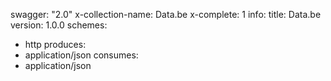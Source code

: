 swagger: "2.0"
x-collection-name: Data.be
x-complete: 1
info:
  title: Data.be
  version: 1.0.0
schemes:
- http
produces:
- application/json
consumes:
- application/json